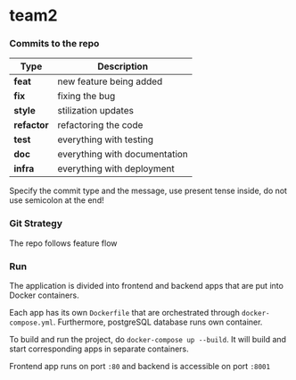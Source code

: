 # team2

### Commits to the repo

| Type         | Description                   |
|--------------|-------------------------------|
| **feat**     | new feature being added       |
| **fix**      | fixing the bug                |
| **style**    | stilization updates           |
| **refactor** | refactoring the code          |
| **test**     | everything with testing       |
| **doc**      | everything with documentation |
| **infra**    | everything with deployment    |

Specify the commit type and the message, use present tense inside, do not use semicolon at the end!


### Git Strategy 

The repo follows feature flow


### Run

The application is divided into frontend and backend apps that are put into Docker containers.

Each app has its own `Dockerfile` that are orchestrated through `docker-compose.yml`. Furthermore, postgreSQL database runs own container.

To build and run the project, do `docker-compose up --build`. It will build and start corresponding apps in separate containers.

Frontend app runs on port `:80` and backend is accessible on port `:8001`